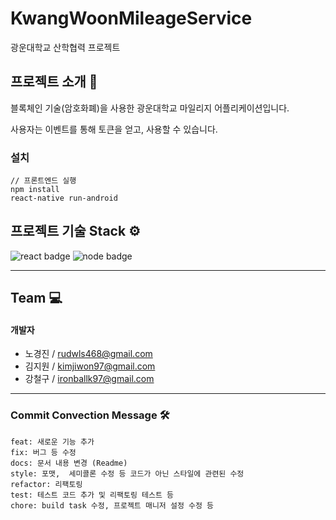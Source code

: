 # KwangWoonMileageService
광운대학교 산학협력 프로젝트

## 프로젝트 소개 🔎
블록체인 기술(암호화폐)을 사용한 광운대학교 마일리지 어플리케이션입니다.

사용자는 이벤트를 통해 토큰을 얻고, 사용할 수 있습니다.

### 설치
```
// 프론트엔드 실행
npm install
react-native run-android
```
  
## 프로젝트 기술 Stack ⚙️
![react badge](http://img.shields.io/badge/react-16.13.1-blue?style=flat&logo=react)
![node badge](http://img.shields.io/badge/node-12.14.1-green?style=flat&logo=Node.js)

-----------
## Team 💻
#### 개발자 
* 노경진 / rudwls468@gmail.com
* 김지원 / kimjiwon97@gmail.com
* 강철구 / ironballk97@gmail.com

------------
### Commit Convection Message 🛠
```
feat: 새로운 기능 추가 
fix: 버그 등 수정 
docs: 문서 내용 변경 (Readme)
style: 포맷,  세미콜론 수정 등 코드가 아닌 스타일에 관련된 수정
refactor: 리팩토링 
test: 테스트 코드 추가 및 리팩토링 테스트 등
chore: build task 수정, 프로젝트 매니저 설정 수정 등
```
